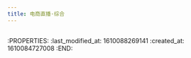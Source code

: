 ```yaml
---
title: 电商直播·综合
---
```


##
:PROPERTIES:
:last_modified_at: 1610088269141
:created_at: 1610084727008
:END:
